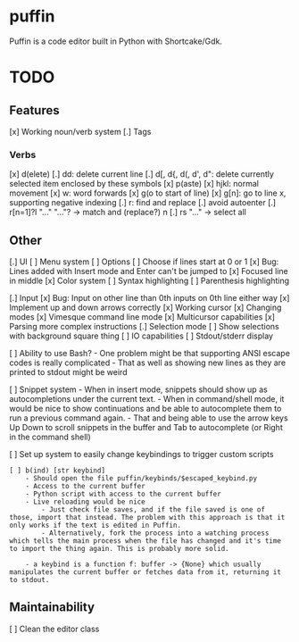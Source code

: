 # puffin

Puffin is a code editor built in Python with Shortcake/Gdk.

# TODO

## Features

[x] Working noun/verb system
[.] Tags

### Verbs

[x] d(elete)
    [.] dd: delete current line
    [.] d[, d{, d(, d', d": delete currently selected item enclosed by these symbols
[x] p(aste)
[x] hjkl: normal movement
[x] w: word forwards
[x] g(o to start of line)
    [x] g[n]: go to line x, supporting negative indexing
[.] r: find and replace
    [.] avoid autoenter
    [.] r[n=1]?l "..." "..."? -> match and (replace?) n
    [.] rs "..." -> select all

## Other


[.] UI
    [ ] Menu system
        [ ] Options
            [ ] Choose if lines start at 0 or 1
    [x] Bug: Lines added with Insert mode and Enter can't be jumped to
    [x] Focused line in middle
    [x] Color system
        [ ] Syntax highlighting
        [ ] Parenthesis highlighting

[.] Input
    [x] Bug: Input on other line than 0th inputs on 0th line either way
    [x] Implement up and down arrows correctly
    [x] Working cursor
    [x] Changing modes
        [x] Vimesque command line mode
            [x] Multicursor capabilities
        [x] Parsing more complex instructions
            [.] Selection mode
                [ ] Show selections with background square thing
[ ] IO capabilities
    [ ] Stdout/stderr display


[ ] Ability to use Bash?
    - One problem might be that supporting ANSI escape codes is really complicated
    - That as well as showing new lines as they are printed to stdout might be weird

[ ] Snippet system
    - When in insert mode, snippets should show up as autocompletions under the current text.
    - When in command/shell mode, it would be nice to show continuations and be able to autocomplete them to run a previous command again.
    - That and being able to use the arrow keys Up Down to scroll snippets in the buffer and Tab to autocomplete (or Right in the command shell)


[ ] Set up system to easily change keybindings to trigger custom scripts

    [ ] b(ind) [str keybind]
        - Should open the file puffin/keybinds/$escaped_keybind.py
        - Access to the current buffer
        - Python script with access to the current buffer
        - Live reloading would be nice
            - Just check file saves, and if the file saved is one of those, import that instead. The problem with this approach is that it only works if the text is edited in Puffin.
            - Alternatively, fork the process into a watching process which tells the main process when the file has changed and it's time to import the thing again. This is probably more solid.

        - a keybind is a function f: buffer -> {None} which usually manipulates the current buffer or fetches data from it, returning it to stdout.


## Maintainability

[ ] Clean the editor class
